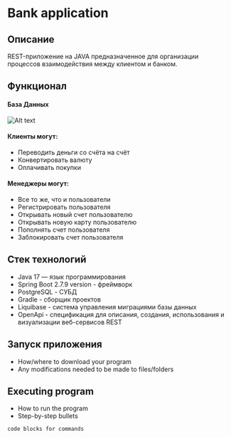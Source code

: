 # Bank application

## Описание

REST-приложение на JAVA предназначенное для организации процессов взаимодействия между клиентом и банком.

## Функционал

#### База Данных

![Alt text](../../Desktop/%D0%91%D0%94.jpg)

#### Клиенты могут:

* Переводить деньги со счёта на счёт
* Конвертировать валюту
* Оплачивать покупки
  
#### Менеджеры могут:
* Все то же, что и пользователи
* Регистрировать пользователя
* Открывать новый счет пользователю
* Открывать новую карту пользователю
* Пополнять счет пользователя
* Заблокировать счет пользователя


## Стек технологий

* Java 17 — язык программирования
* Spring Boot 2.7.9 version - фреймворк
* PostgreSQL - СУБД
* Gradle - сборщик проектов
* Liquibase - система управления миграциями базы данных
* OpenApi - спецификация для описания, создания, использования и      визуализации веб-сервисов REST
  

## Запуск приложения

* How/where to download your program
* Any modifications needed to be made to files/folders

## Executing program

* How to run the program
* Step-by-step bullets
```
code blocks for commands
```